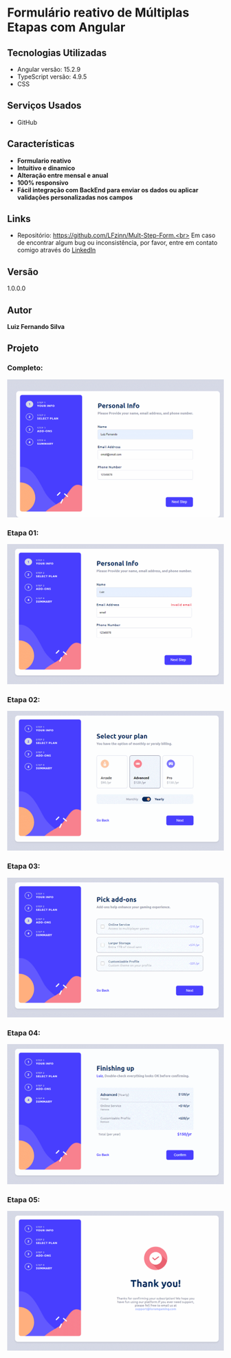 # Formulário reativo de Múltiplas Etapas com Angular

## Tecnologias Utilizadas

- Angular versão: 15.2.9
- TypeScript versão: 4.9.5
- CSS

## Serviços Usados

- GitHub

## Características
- **Formulario reativo**
- **Intuitivo e dinamico**
- **Alteração entre mensal e anual**
- **100% responsivo**
- **Fácil integração com BackEnd para enviar os dados ou aplicar validações personalizadas nos campos**


## Links
- Repositório: https://github.com/LFzinn/Mult-Step-Form.<br>
Em caso de encontrar algum bug ou inconsistência, por favor, entre em contato comigo através do [LinkedIn](https://www.linkedin.com/in/lfsilvaferreira/)


## Versão

1.0.0.0


## Autor
**Luiz Fernando Silva**

## Projeto

### Completo:

![etapa um](./src/assets/public_assets/complet.gif)


### Etapa 01:
![etapa um](./src/assets/public_assets/stepOne.gif)
### Etapa 02:
![etapa dois](./src/assets/public_assets/stepTwo.gif)
### Etapa 03:
![etapa tres](./src/assets/public_assets/step3.gif)
### Etapa 04:
![etapa quatro](./src/assets/public_assets/4.gif)
### Etapa 05:
![etapa cinco](./src/assets/public_assets/thank.gif)

